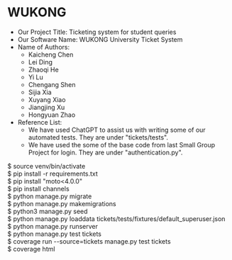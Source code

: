 # WUKONG
- Our Project Title: Ticketing system for student queries
- Our Software Name: WUKONG University Ticket System
- Name of Authors:
  - Kaicheng Chen
  - Lei Ding
  - Zhaoqi He
  - Yi Lu
  - Chengang Shen
  - Sijia Xia
  - Xuyang Xiao
  - Jiangjing Xu
  - Hongyuan Zhao
- Reference List:
  - We have used ChatGPT to assist us with writing some of our automated tests. They are under "tickets/tests".
  - We have used the some of the base code from last Small Group Project for login. They are under "authentication.py".  

$ source venv/bin/activate  
$ pip install -r requirements.txt  
$ pip install "moto<4.0.0"  
$ pip install channels  
$ python manage.py migrate  
$ python manage.py makemigrations  
$ python3 manage.py seed  
$ python manage.py loaddata tickets/tests/fixtures/default_superuser.json  
$ python manage.py runserver  
$ python manage.py test tickets  
$ coverage run --source=tickets manage.py test tickets  
$ coverage html  
